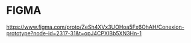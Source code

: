 # FIGMA
https://www.figma.com/proto/ZeSh4XVx3UOHoa5Fx6OhAH/Conexion-prototype?node-id=2317-31&t=opJ4CPXIBb5XN3Hn-1
